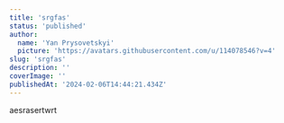 ```yaml
---
title: 'srgfas'
status: 'published'
author:
  name: 'Yan Prysovetskyi'
  picture: 'https://avatars.githubusercontent.com/u/114078546?v=4'
slug: 'srgfas'
description: ''
coverImage: ''
publishedAt: '2024-02-06T14:44:21.434Z'
---
```


aesrasertwrt